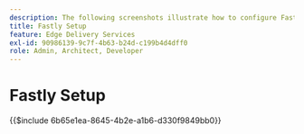 ```yaml
---
description: The following screenshots illustrate how to configure Fastly to deliver content. Essential settings are marked with a red circle.
title: Fastly Setup
feature: Edge Delivery Services
exl-id: 90986139-9c7f-4b63-b24d-c199b4d4dff0
role: Admin, Architect, Developer
---
```

# Fastly Setup

{{$include 6b65e1ea-8645-4b2e-a1b6-d330f9849bb0}}
